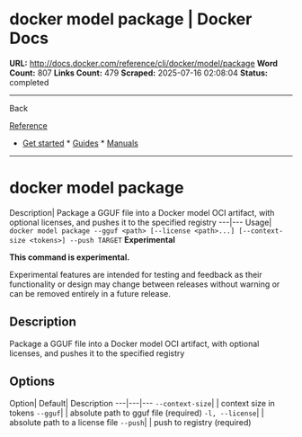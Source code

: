 # docker model package | Docker Docs

**URL:** http://docs.docker.com/reference/cli/docker/model/package
**Word Count:** 807
**Links Count:** 479
**Scraped:** 2025-07-16 02:08:04
**Status:** completed

---

Back

[Reference](https://docs.docker.com/reference/)

  * [Get started](http://docs.docker.com/get-started/)   * [Guides](http://docs.docker.com/guides/)   * [Manuals](http://docs.docker.com/manuals/)

* * *

# docker model package

Description| Package a GGUF file into a Docker model OCI artifact, with optional licenses, and pushes it to the specified registry   ---|---   Usage| `docker model package --gguf <path> [--license <path>...] [--context-size <tokens>] --push TARGET`      **Experimental**

**This command is experimental.**

Experimental features are intended for testing and feedback as their functionality or design may change between releases without warning or can be removed entirely in a future release.

## Description

Package a GGUF file into a Docker model OCI artifact, with optional licenses, and pushes it to the specified registry

## Options

Option| Default| Description   ---|---|---   `--context-size`| | context size in tokens   `--gguf`| | absolute path to gguf file \(required\)   `-l, --license`| | absolute path to a license file   `--push`| | push to registry \(required\)